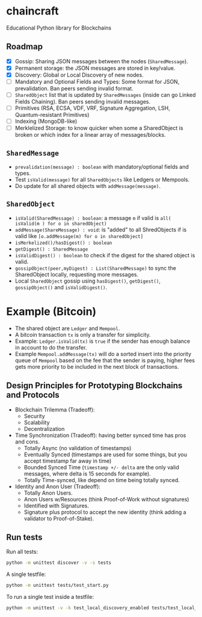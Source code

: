 # chaincraft
Educational Python library for Blockchains

## Roadmap

- [x] Gossip: Sharing JSON messages between the nodes (`SharedMessage`).
- [x] Permanent storage: the JSON messages are stored in key/value.
- [x] Discovery: Global or Local Discovery of new nodes.
- [ ] Mandatory and Optional Fields and Types: Some format for JSON, prevalidation. Ban peers sending invalid format.
- [ ] `SharedObject` list that is updated by `SharedMessages` (inside can go Linked Fields Chaining). Ban peers sending invalid messages.
- [ ] Primitives (RSA, ECSA, VDF, VRF, Signature Aggregation, LSH, Quantum-resistant Primitives)
- [ ] Indexing (MongoDB-like)
- [ ] Merklelized Storage: to know quicker when some a SharedObject is broken or which index for a linear array of messages/blocks.

## `SharedMessage`

- `prevalidation(message) : boolean` with mandatory/optional fields and types.
- Test `isValid(message)` for all `SharedObjects` like Ledgers or Mempools.
- Do update for all shared objects with `addMessage(message)`.

## `SharedObject`

- `isValid(SharedMessage) : boolean`: a message `m` if valid is `all( isValid(m ) for o in sharedObject)`
- `addMessage(ShareMessage) : void`: is "added" to all ShredObjects if is valid like `[o.addMessage(m) for o in sharedObject]`
- `isMerkelized()/hasDigest() : boolean`
- `getDigest() : SharedMessage`
- `isValidDigest() : boolean` to check if the digest for the shared object is valid.
- `gossipObject(peer,myDigest) : List(SharedMessage)` to sync the SharedObject locally, requesting more messages.
- Local `SharedObject` gossip using `hasDigest()`, `getDigest()`, `gossipObject()` and `isValidDigest()`. 

# Example (Bitcoin)

- The shared object are `Ledger` and `Mempool`.
- A bitcoin transaction `tx` is only a transfer for simplicity.
- Example: `Ledger.isValid(tx)` is `true` if the sender has enough balance in account to do the transfer.
- Example `Mempool.addMessage(tx)` will do a sorted insert into the priority queue of `Mempool` based on the fee that the sender is paying, higher fees gets more priority to be included in the next block of transactions.

## Design Principles for Prototyping Blockchains and Protocols

- Blockchain Trilemma (Tradeoff):
    - Security
    - Scalability
    - Decentralization
- Time Synchronization (Tradeoff): having better synced time has pros and cons.
    - Totally Async (no validation of timestamps)
    - Eventually Synced (timestamps are used for some things, but you accept timestamp far away in time)
    - Bounded Synced Time (`timestamp +/- delta` are the only valid messages, where delta is 15 seconds for example).
    - Totally Time-synced, like depend on time being totally synced.
- Identity and Anon User (Tradeoff):
    - Totally Anon Users.
    - Anon Users w/Resources (think Proof-of-Work without signatures)
    - Identified with Signatures.
    - Signature plus protocol to accept the new identity (think adding a validator to Proof-of-Stake).

## Run tests

Run all tests:

```bash
python -m unittest discover -v -s tests
```

A single testfile:

```bash
python -m unittest tests/test_start.py
```

To run a single test inside a testfile:

```bash
python -m unittest -v -k test_local_discovery_enabled tests/test_local_discovery.py
```
